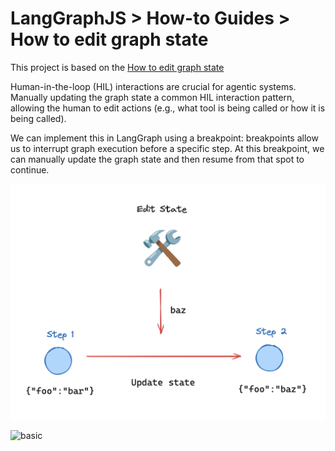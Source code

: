 # LangGraphJS > How-to Guides > How to edit graph state

This project is based on the [How to edit graph state](https://langchain-ai.github.io/langgraphjs/how-tos/edit-graph-state/)

Human-in-the-loop (HIL) interactions are crucial for agentic systems. Manually updating the graph state a common HIL interaction pattern, allowing the human to edit actions (e.g., what tool is being called or how it is being called).

We can implement this in LangGraph using a breakpoint: breakpoints allow us to interrupt graph execution before a specific step. At this breakpoint, we can manually update the graph state and then resume from that spot to continue.

![update state](./update-state.png)

![basic](./diagram.png)
